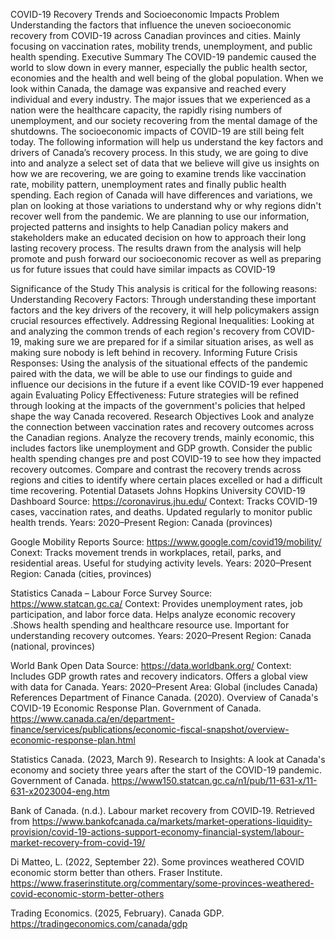 COVID-19 Recovery Trends and Socioeconomic Impacts
Problem
Understanding the factors that influence the uneven socioeconomic recovery from COVID-19 across Canadian provinces and cities. Mainly focusing on vaccination rates, mobility trends, unemployment, and public health spending.
Executive Summary
The COVID-19 pandemic caused the world to slow down in every manner, especially the public health sector, economies and the health and well being of the global population. When we look within Canada, the damage was expansive and reached every individual and every industry. The major issues that we experienced as a nation were the healthcare capacity, the rapidly rising numbers of unemployment, and our society recovering from the mental damage of the shutdowns. The socioeconomic impacts of COVID-19 are still being felt today. The following information will help us understand the key factors and drivers of Canada’s recovery process. 
In this study, we are going to dive into and analyze a select set of data that we believe will give us insights on how we are recovering, we are going to examine trends like vaccination rate, mobility pattern, unemployment rates and finally public health spending. Each region of Canada will have differences and variations, we plan on looking at those variations to understand why or why regions didn't recover well from the pandemic. We are planning to use our information, projected patterns and insights to help Canadian policy makers and stakeholders make an educated decision on how to approach their long lasting recovery process. The results drawn from the analysis will help promote and push forward our socioeconomic recover as well as preparing us for future issues that could have similar impacts as COVID-19

Significance of the Study
This analysis is critical for the following reasons:
Understanding Recovery Factors: Through understanding these important factors and the key drivers of the recovery, it will help policymakers assign crucial resources effectively.
Addressing Regional Inequalities: Looking at and analyzing the common trends of each region's recovery from COVID-19, making sure we are prepared for if a similar situation arises, as well as making sure nobody is left behind in recovery. 
Informing Future Crisis Responses: Using the analysis of the situational effects of the pandemic paired with the data, we will be able to use our findings to guide and influence our decisions in the future if a event like COVID-19 ever happened again
Evaluating Policy Effectiveness: Future strategies will be refined through looking at the impacts of the government's policies that helped shape the way Canada recovered. 
Research Objectives
Look and analyze the connection between vaccination rates and recovery outcomes across the Canadian regions.
Analyze the recovery trends, mainly economic, this includes factors like unemployment and GDP growth.
Consider the public health spending changes pre and post COVID-19 to see how they impacted recovery outcomes.
Compare and contrast the recovery trends across regions and cities to identify where certain places excelled or had a difficult time recovering. 
Potential Datasets
Johns Hopkins University COVID-19 Dashboard
Source: https://coronavirus.jhu.edu/
Context: Tracks COVID-19 cases, vaccination rates, and deaths. Updated regularly to monitor public health trends.
Years: 2020–Present
Region: Canada (provinces)

Google Mobility Reports
Source: https://www.google.com/covid19/mobility/
Conext: Tracks movement trends in workplaces, retail, parks, and residential areas. Useful for studying activity levels.
Years: 2020–Present
Region: Canada (cities, provinces)

Statistics Canada – Labour Force Survey
Source: https://www.statcan.gc.ca/
Context: Provides unemployment rates, job participation, and labor force data. Helps analyze economic recovery .Shows health spending and healthcare resource use. Important for understanding recovery outcomes.
Years: 2020–Present
Region: Canada (national, provinces)

World Bank Open Data
 Source: https://data.worldbank.org/
Context: Includes GDP growth rates and recovery indicators. Offers a global view with data for Canada.
Years: 2020–Present
Area: Global (includes Canada)
References
Department of Finance Canada. (2020). Overview of Canada's COVID-19 Economic Response Plan. Government of Canada. https://www.canada.ca/en/department-finance/services/publications/economic-fiscal-snapshot/overview-economic-response-plan.html

Statistics Canada. (2023, March 9). Research to Insights: A look at Canada's economy and society three years after the start of the COVID-19 pandemic. Government of Canada. https://www150.statcan.gc.ca/n1/pub/11-631-x/11-631-x2023004-eng.htm

Bank of Canada. (n.d.). Labour market recovery from COVID‑19. Retrieved from https://www.bankofcanada.ca/markets/market-operations-liquidity-provision/covid-19-actions-support-economy-financial-system/labour-market-recovery-from-covid-19/

Di Matteo, L. (2022, September 22). Some provinces weathered COVID economic storm better than others. Fraser Institute. https://www.fraserinstitute.org/commentary/some-provinces-weathered-covid-economic-storm-better-others

Trading Economics. (2025, February). Canada GDP. https://tradingeconomics.com/canada/gdp

